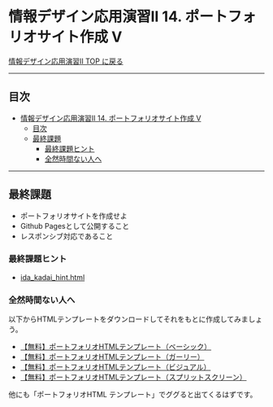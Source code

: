 # 情報デザイン応用演習II 14. ポートフォリオサイト作成 V

[情報デザイン応用演習II TOP に戻る](./index.md)

---

## 目次

- [情報デザイン応用演習II 14. ポートフォリオサイト作成 V](#情報デザイン応用演習ii-14-ポートフォリオサイト作成-v)
  - [目次](#目次)
  - [最終課題](#最終課題)
    - [最終課題ヒント](#最終課題ヒント)
    - [全然時間ない人へ](#全然時間ない人へ)

---

## 最終課題
- ポートフォリオサイトを作成せよ
- Github Pagesとして公開すること
- レスポンシブ対応であること

### 最終課題ヒント
- [ida_kadai_hint.html](ida_kadai_hint.md)

### 全然時間ない人へ
以下からHTMLテンプレートをダウンロードしてそれをもとに作成してみましょう。

- [【無料】ポートフォリオHTMLテンプレート（ベーシック）](https://webdesigner-go.com/template/portfolio-02/)
- [【無料】ポートフォリオHTMLテンプレート（ガーリー）](https://webdesigner-go.com/template/portfolio/)
- [【無料】ポートフォリオHTMLテンプレート（ビジュアル）](https://webdesigner-go.com/template/portfolio-03/)
- [【無料】ポートフォリオHTMLテンプレート（スプリットスクリーン）](https://webdesigner-go.com/template/portfolio-04/)

他にも「ポートフォリオHTML テンプレート」でググると出てくるはずです。